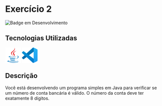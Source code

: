# Exercício 2
![Badge em Desenvolvimento](http://img.shields.io/static/v1?label=STATUS&message=CONCLUIDO&color=dark&style=for-the-badge)

## Tecnologias Utilizadas
<div style="display: inline_block">
	<img align="center" alt="Matheusxr77-Java" height="50" width="50" src="https://raw.githubusercontent.com/devicons/devicon/master/icons/java/java-original.svg">
	<img align="center" alt="Matheusxr77-VsCode" height="50" width="50" src="https://github.com/devicons/devicon/blob/master/icons/vscode/vscode-original.svg">
</div>

## Descrição
Você está desenvolvendo um programa simples em Java para verificar se um número de conta bancária é válido. O número da conta deve ter exatamente 8 dígitos.